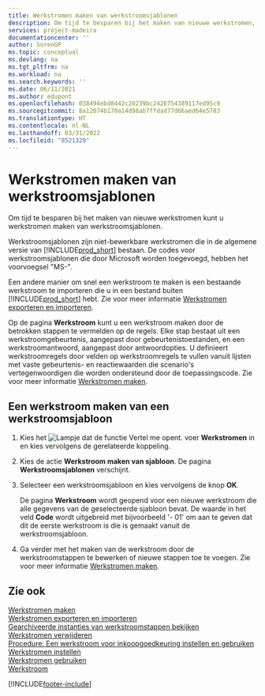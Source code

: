 ```yaml
---
title: Werkstromen maken van werkstroomsjablonen
description: Om tijd te besparen bij het maken van nieuwe werkstromen, kunt u niet-bewerkbare werkstromen maken van werkstroomsjablonen met het voorvoegsel "MS".
services: project-madeira
documentationcenter: ''
author: SorenGP
ms.topic: conceptual
ms.devlang: na
ms.tgt_pltfrm: na
ms.workload: na
ms.search.keywords: ''
ms.date: 06/11/2021
ms.author: edupont
ms.openlocfilehash: 038494ebd8442c20239bc2426754389117ed95c9
ms.sourcegitcommit: 8a12074b170a14d98ab7ffdad77d66aed64e5783
ms.translationtype: HT
ms.contentlocale: nl-NL
ms.lasthandoff: 03/31/2022
ms.locfileid: "8521329"
---
```

# <a name="create-workflows-from-workflow-templates"></a>Werkstromen maken van werkstroomsjablonen
Om tijd te besparen bij het maken van nieuwe werkstromen kunt u werkstromen maken van werkstroomsjablonen.  

 Werkstroomsjablonen zijn niet-bewerkbare werkstromen die in de algemene versie van [!INCLUDE[prod_short](includes/prod_short.md)] bestaan. De codes voor werkstroomsjablonen die door Microsoft worden toegevoegd, hebben het voorvoegsel "MS-".  

 Een andere manier om snel een werkstroom te maken is een bestaande werkstroom te importeren die u in een bestand buiten [!INCLUDE[prod_short](includes/prod_short.md)] hebt. Zie voor meer informatie [Werkstromen exporteren en importeren](across-how-to-export-and-import-workflows.md).  

Op de pagina **Werkstroom** kunt u een werkstroom maken door de betrokken stappen te vermelden op de regels. Elke stap bestaat uit een werkstroomgebeurtenis, aangepast door gebeurtenistoestanden, en een werkstroomantwoord, aangepast door antwoordopties. U definieert werkstroomregels door velden op werkstroomregels te vullen vanuit lijsten met vaste gebeurtenis- en reactiewaarden die scenario's vertegenwoordigen die worden ondersteund door de toepassingscode. Zie voor meer informatie [Werkstromen maken](across-how-to-create-workflows.md).  

## <a name="to-create-a-workflow-from-workflow-template"></a>Een werkstroom maken van een werkstroomsjabloon  
1.  Kies het ![Lampje dat de functie Vertel me opent.](media/ui-search/search_small.png "Vertel me wat u wilt doen") voer **Werkstromen** in en kies vervolgens de gerelateerde koppeling.  
2.  Kies de actie **Werkstroom maken van sjabloon**. De pagina **Werkstroomsjablonen** verschijnt.  
3.  Selecteer een werkstroomsjabloon en kies vervolgens de knop **OK**.  

     De pagina **Werkstroom** wordt geopend voor een nieuwe werkstroom die alle gegevens van de geselecteerde sjabloon bevat. De waarde in het veld **Code** wordt uitgebreid met bijvoorbeeld '- 01' om aan te geven dat dit de eerste werkstroom is die is gemaakt vanuit de werkstroomsjabloon.  
4.  Ga verder met het maken van de werkstroom door de werkstroomstappen te bewerken of nieuwe stappen toe te voegen. Zie voor meer informatie [Werkstromen maken](across-how-to-create-workflows.md).  

## <a name="see-also"></a>Zie ook  
 [Werkstromen maken](across-how-to-create-workflows.md)   
 [Werkstromen exporteren en importeren](across-how-to-export-and-import-workflows.md)   
 [Gearchiveerde instanties van werkstroomstappen bekijken](across-how-to-view-archived-workflow-step-instances.md)   
 [Werkstromen verwijderen](across-how-to-delete-workflows.md)   
 [Procedure: Een werkstroom voor inkoopgoedkeuring instellen en gebruiken](walkthrough-setting-up-and-using-a-purchase-approval-workflow.md)   
 [Werkstromen instellen](across-set-up-workflows.md)   
 [Werkstromen gebruiken](across-use-workflows.md)   
 [Werkstroom](across-workflow.md)   


[!INCLUDE[footer-include](includes/footer-banner.md)]